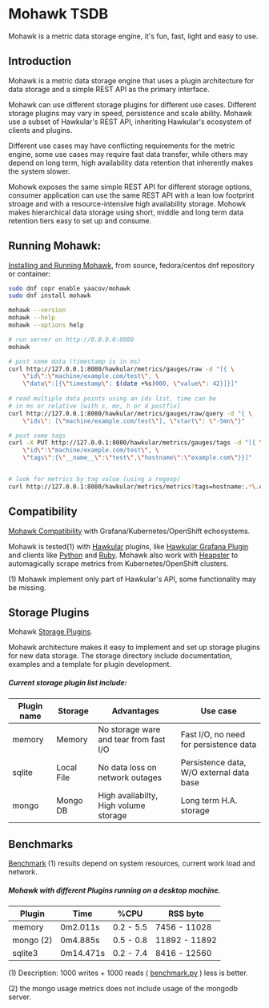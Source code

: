 
# Mohawk TSDB

Mohawk is a metric data storage engine, it's fun, fast, light and easy to use.

## Introduction

Mohawk is a metric data storage engine that uses a plugin architecture for data storage and a simple REST API as the primary interface.

Mohawk can use different storage plugins for different use cases. Different storage plugins may vary in speed, persistence and scale ability. Mohawk use a subset of Hawkular's REST API, inheriting Hawkular's ecosystem of clients and plugins.

Different use cases may have conflicting requirements for the metric engine, some use cases may require fast data transfer, while others may depend on long term, high availability data retention that inherently makes the system slower.

Mohowk exposes the same simple REST API for different storage options, consumer application can use the same REST API with a lean low footprint stroage and with a resource-intensive high availability storage. Mohowk makes hierarchical data storage using short, middle and long term data retention tiers easy to set up and consume.     

## Running Mohawk:

[Installing and Running Mohawk](/install), from source, fedora/centos dnf repository or container:

```bash
sudo dnf copr enable yaacov/mohawk
sudo dnf install mohawk
```

```bash
mohawk --version
mohawk --help
mohawk --options help
```

```bash
# run server on http://0.0.0.0:8080
mohawk
```

```bash
# post some data (timestamp is in ms)
curl http://127.0.0.1:8080/hawkular/metrics/gauges/raw -d "[{ \
    \"id\":\"machine/example.com/test\", \
    \"data\":[{\"timestamp\": $(date +%s)000, \"value\": 42}]}]"
     
# read multiple data points using an ids list, time can be 
# in ms or relative [with s, mn, h or d postfix]
curl http://127.0.0.1:8080/hawkular/metrics/gauges/raw/query -d "{ \
    \"ids\": [\"machine/example.com/test\"], \"start\": \"-5mn\"}"

# post some tags
curl -X PUT http://127.0.0.1:8080/hawkular/metrics/gauges/tags -d "[{ \
    \"id\":\"machine/example.com/test\", \
    \"tags\":{\"__name__\":\"test\",\"hostname\":\"example.com\"}}]"


# look for metrics by tag value (using a regexp)
curl http://127.0.0.1:8080/hawkular/metrics/metrics?tags=hostname:.*\.com
```

## Compatibility

[Mohawk Compatibility](/compatibility) with Grafana/Kubernetes/OpenShift echosystems.

Mohawk is tested(1) with [Hawkular](http://www.hawkular.org/) plugins, like [Hawkular Grafana Plugin](https://grafana.com/plugins/hawkular-datasource) and clients like [Python](https://github.com/hawkular/hawkular-client-python) and [Ruby](https://github.com/hawkular/hawkular-client-ruby). Mohawk also work with [Heapster](https://github.com/kubernetes/heapster) to automagically scrape metrics from Kubernetes/OpenShift clusters.

(1) Mohawk implement only part of Hawkular's API, some functionality may be missing.

## Storage Plugins

Mohawk [Storage Plugins](/plugins).

Mohawk architecture makes it easy to implement and set up storage plugins for new data storage. The storage directory include documentation, examples and a template for plugin development.

##### Current storage plugin list include:

| Plugin name       |  Storage          | Advantages                                  | Use case                                 |
|-------------------|-------------------|---------------------------------------------|------------------------------------------|
| memory            | Memory            | No storage ware and tear from fast I/O      | Fast I/O, no need for persistence data   |
| sqlite            | Local File        | No data loss on network outages             | Persistence data, W/O external data base |
| mongo             | Mongo DB          | High availabilty, High volume storage       | Long term H.A. storage                   |


## Benchmarks

[Benchmark](/benchmark) (1) results depend on system resources, current work load and network.

##### Mohawk with different Plugins running on a desktop machine.

| Plugin   | Time       | %CPU      | RSS byte      |
|----------|------------|-----------|---------------|
|memory    |  0m2.011s  | 0.2 - 5.5 | 7456 - 11028  |
|mongo (2) |  0m4.885s  | 0.5 - 0.8 | 11892 - 11892 |
|sqlite3   |  0m14.471s | 0.2 - 7.4 | 8416 - 12560  |

(1) Description: 1000 writes + 1000 reads ( [benchmark.py](https://github.com/MohawkTSDB/MohawkTSDB.github.io/blob/master/benchmark/benchmark.py) ) less is better.

(2) the mongo usage metrics does not include usage of the mongodb server.

